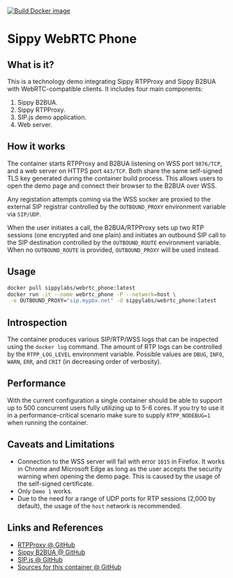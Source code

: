 [![Build Docker image](https://github.com/sippy/webrtc_phone/actions/workflows/build.yml/badge.svg)](https://github.com/sippy/webrtc_phone/actions/workflows/build.yml)

# Sippy WebRTC Phone

## What is it?

This is a technology demo integrating Sippy RTPProxy and Sippy B2BUA with
WebRTC-compatible clients. It includes four main components:

1. Sippy B2BUA.
2. Sippy RTPProxy.
3. SIP.js demo application.
4. Web server.

## How it works

The container starts RTPProxy and B2BUA listening on WSS port `9876/TCP`, and
a web server on HTTPS port `443/TCP`. Both share the same self-signed TLS key
generated during the container build process. This allows users to open the
demo page and connect their browser to the B2BUA over WSS.

Any registation attempts coming via the WSS socker are proxied to the external
SIP registrar controlled by the `OUTBOUND_PROXY` environment variable via
`SIP/UDP`.

When the user initiates a call, the B2BUA/RTPProxy sets up two RTP sessions
(one encrypted and one plain) and initiates an outbound SIP call to the SIP
destination controlled by the `OUTBOUND_ROUTE` environment variable.
When no `OUTBOUND_ROUTE` is provided, `OUTBOUND_PROXY` will be used instead.

## Usage

```bash
docker pull sippylabs/webrtc_phone:latest
docker run -it --name webrtc_phone -P --network=host \
 -e OUTBOUND_PROXY="sip.mypbx.net" -d sippylabs/webrtc_phone:latest
```

## Introspection

The container produces various SIP/RTP/WSS logs that can be inspected using
the `docker log` command. The amount of RTP logs can be controlled by the
`RTPP_LOG_LEVEL` environment variable. Possible values are `DBUG`, `INFO`,
`WARN`, `ERR`, and `CRIT` (in decreasing order of verbosity).

## Performance

With the current configuration a single container should be able to support
up to 500 concurrent users fully utilizing up to 5-6 cores. If you try to
use it in a performance-critical scenario make sure to supply `RTPP_NODEBUG=1`
when running the container.

## Caveats and Limitations

- Connection to the WSS server will fail with error `1015` in Firefox. It
  works in Chrome and Microsoft Edge as long as the user accepts the security
  warning when opening the demo page. This is caused by the usage of the
  self-signed certificate.
- Only `Demo 1` works.
- Due to the need for a range of UDP ports for RTP sessions (2,000 by default),
  the usage of the `host` network is recommended.

## Links and References

- [RTPProxy @ GitHub](https://github.com/sippy/rtpproxy/)
- [Sippy B2BUA @ GitHub](https://github.com/sippy/b2bua/)
- [SIP.js @ GitHub](https://github.com/onsip/SIP.js/)
- [Sources for this container @ GitHub](https://github.com/sippy/webrtc_phone/)
